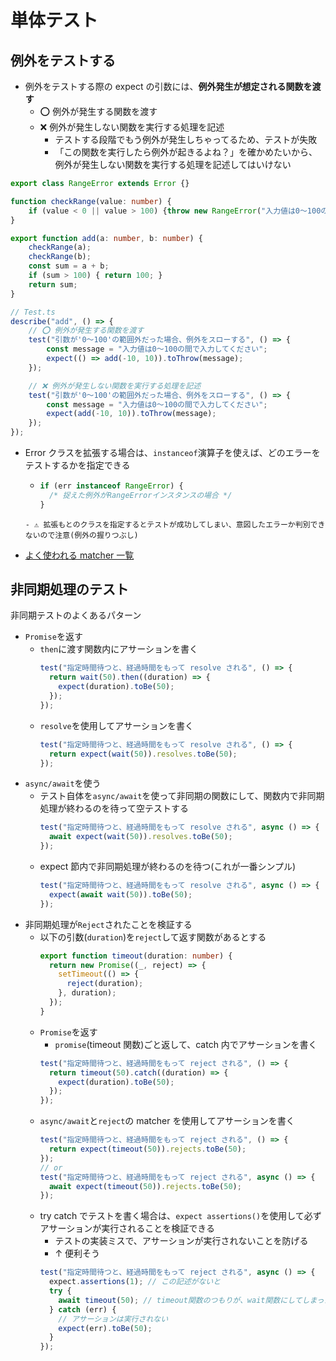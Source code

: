 # 単体テスト

## 例外をテストする

- 例外をテストする際の expect の引数には、**例外発生が想定される関数を渡す**
  - ⭕️ 例外が発生する関数を渡す
  - ❌ 例外が発生しない関数を実行する処理を記述
    - テストする段階でもう例外が発生しちゃってるため、テストが失敗
    - 「この関数を実行したら例外が起きるよね？」を確かめたいから、例外が発生しない関数を実行する処理を記述してはいけない

```TypeScript
export class RangeError extends Error {}

function checkRange(value: number) {
    if (value < 0 || value > 100) {throw new RangeError("入力値は0〜100の間で入力してください");}
}

export function add(a: number, b: number) {
    checkRange(a);
    checkRange(b);
    const sum = a + b;
    if (sum > 100) { return 100; }
    return sum;
}

// Test.ts
describe("add", () => {
    // ⭕️ 例外が発生する関数を渡す
    test("引数が'0〜100'の範囲外だった場合、例外をスローする", () => {
        const message = "入力値は0〜100の間で入力してください";
        expect(() => add(-10, 10)).toThrow(message);
    });

    // ❌ 例外が発生しない関数を実行する処理を記述
    test("引数が'0〜100'の範囲外だった場合、例外をスローする", () => {
      	const message = "入力値は0〜100の間で入力してください";
        expect(add(-10, 10)).toThrow(message);
    });
});
```

- Error クラスを拡張する場合は、`instanceof`演算子を使えば、どのエラーをテストするかを指定できる

  - ```typescript
    if (err instanceof RangeError) {
      /* 捉えた例外がRangeErrorインスタンスの場合 */
    }
    ```

  ```
  - ⚠️ 拡張もとのクラスを指定するとテストが成功してしまい、意図したエラーか判別できないので注意(例外の握りつぶし)

  ```

- [よく使われる matcher 一覧](https://jestjs.io/ja/docs/using-matchers)

## 非同期処理のテスト

非同期テストのよくあるパターン

- `Promise`を返す
  - `then`に渡す関数内にアサーションを書く
    ```typescript
    test("指定時間待つと、経過時間をもって resolve される", () => {
      return wait(50).then((duration) => {
        expect(duration).toBe(50);
      });
    });
    ```
  - `resolve`を使用してアサーションを書く
    ```typescript
    test("指定時間待つと、経過時間をもって resolve される", () => {
      return expect(wait(50)).resolves.toBe(50);
    });
    ```
- `async/await`を使う
  - テスト自体を`async/await`を使って非同期の関数にして、関数内で非同期処理が終わるのを待って空テストする
    ```typescript
    test("指定時間待つと、経過時間をもって resolve される", async () => {
      await expect(wait(50)).resolves.toBe(50);
    });
    ```
  - expect 節内で非同期処理が終わるのを待つ(これが一番シンプル)
    ```typescript
    test("指定時間待つと、経過時間をもって resolve される", async () => {
      expect(await wait(50)).toBe(50);
    });
    ```
- 非同期処理が`Reject`されたことを検証する
  - 以下の引数(`duration`)を`reject`して返す関数があるとする
    ```typescript
    export function timeout(duration: number) {
      return new Promise((_, reject) => {
        setTimeout(() => {
          reject(duration);
        }, duration);
      });
    }
    ```
  - `Promise`を返す
    - `promise`(timeout 関数)ごと返して、catch 内でアサーションを書く
    ```typescript
    test("指定時間待つと、経過時間をもって reject される", () => {
      return timeout(50).catch((duration) => {
        expect(duration).toBe(50);
      });
    });
    ```
  - `async/await`と`reject`の matcher を使用してアサーションを書く
    ```typescript
    test("指定時間待つと、経過時間をもって reject される", () => {
      return expect(timeout(50)).rejects.toBe(50);
    });
    // or
    test("指定時間待つと、経過時間をもって reject される", async () => {
      await expect(timeout(50)).rejects.toBe(50);
    });
    ```
  - try catch でテストを書く場合は、`expect assertions()`を使用して必ずアサーションが実行されることを検証できる
    - テストの実装ミスで、アサーションが実行されないことを防げる
    - ↑ 便利そう
    ```typescript
    test("指定時間待つと、経過時間をもって reject される", async () => {
      expect.assertions(1); // この記述がないと
      try {
        await timeout(50); // timeout関数のつもりが、wait関数にしてしまった場合、ここで終了してしまい、テストは成功する
      } catch (err) {
        // アサーションは実行されない
        expect(err).toBe(50);
      }
    });
    ```
